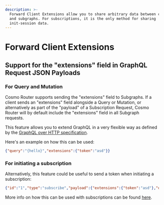 ```yaml
---
description: >-
  Forward Client Extensions allow you to share arbitrary data between clients
  and subgraphs. For subscriptions, it is the only method for sharing
  init-session data.
---
```


# Forward Client Extensions

## Support for the "extensions" field in GraphQL Request JSON Payloads

### For Query and Mutation

Cosmo Router supports sending the "extensions" field to Subgraphs. If a client sends an "extensions" field alongside a Query or Mutation, or alternatively as part of the "payload" of a Subscription Request, Cosmo Router will by default include the "extensions" field in all Subgraph requests.

This feature allows you to extend GraphQL in a very flexible way as defined by the [GraphQL over HTTP specification](https://github.com/graphql/graphql-over-http/blob/main/spec/GraphQLOverHTTP.md#request-parameters).

Here's an example on how this can be used:

```json
{"query":"{hello}","extensions":{"token":"asd"}}
```

### For initiating a subscription

Alternatively, this feature could be useful to send a token when initiating a subscription:

```json
{"id":"1","type":"subscribe","payload":{"extensions":{"token":"asd"},"query":"subscription {\n  currentTime {\n    unixTime\n  }\n}"}}
```

More info on how this can be used with subscriptions can be found [here](../subscriptions/#using-the-extensions-field).
